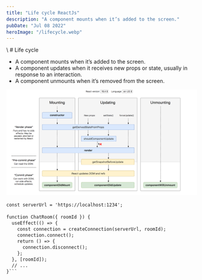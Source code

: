 ```yaml
---
title: "Life cycle ReactJs"
description: "A component mounts when it’s added to the screen."
pubDate: "Jul 08 2022"
heroImage: "/lifecycle.webp"
---
```


\ # Life cycle

- A component mounts when it’s added to the screen.
- A component updates when it receives new props or state, usually in response to an interaction.
- A component unmounts when it’s removed from the screen.

![Alt text](./lifecyclereactjs.webp)

````
const serverUrl = 'https://localhost:1234';

function ChatRoom({ roomId }) {
  useEffect(() => {
    const connection = createConnection(serverUrl, roomId);
    connection.connect();
    return () => {
      connection.disconnect();
    };
  }, [roomId]);
  // ...
}```
````
